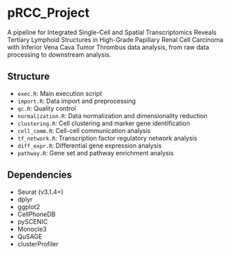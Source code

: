# pRCC_Project

A pipeline for Integrated Single-Cell and Spatial Transcriptomics Reveals Tertiary Lymphoid Structures in High-Grade Papillary Renal Cell Carcinoma with Inferior Vena Cava Tumor Thrombus data analysis, from raw data processing to downstream analysis.

## Structure

- `exec.R`: Main execution script
- `import.R`: Data import and preprocessing
- `qc.R`: Quality control
- `normalization.R`: Data normalization and dimensionality reduction
- `clustering.R`: Cell clustering and marker gene identification
- `cell_comm.R`: Cell-cell communication analysis
- `tf_network.R`: Transcription factor regulatory network analysis
- `diff_expr.R`: Differential gene expression analysis
- `pathway.R`: Gene set and pathway enrichment analysis

## Dependencies

- Seurat (v3.1.4+)
- dplyr
- ggplot2
- CellPhoneDB
- pySCENIC
- Monocle3
- QuSAGE
- clusterProfiler
